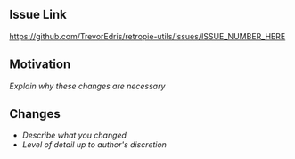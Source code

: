 ## Issue Link

https://github.com/TrevorEdris/retropie-utils/issues/ISSUE_NUMBER_HERE

## Motivation

_Explain why these changes are necessary_

## Changes

* _Describe what you changed_
* _Level of detail up to author's discretion_
